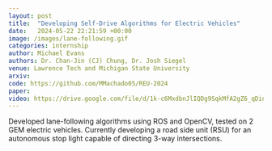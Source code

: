 ```yaml
---
layout: post
title:  "Developing Self-Drive Algorithms for Electric Vehicles"
date:   2024-05-22 22:21:59 +00:00
image: /images/lane-following.gif
categories: internship
author: Michael Evans
authors: Dr. Chan-Jin (CJ) Chung, Dr. Josh Siegel
venue: Lawrence Tech and Michigan State University
arxiv:
code: https://github.com/MMachado05/REU-2024
paper:
video: https://drive.google.com/file/d/1k-c6MxdbnJlIQDg9SqkMfA2gZ6_qDinx/view?usp=sharing
---
```

Developed lane-following algorithms using ROS and OpenCV, tested on 2 GEM electric vehicles. Currently developing a road side unit (RSU) for an autonomous stop light capable of directing 3-way intersections.
